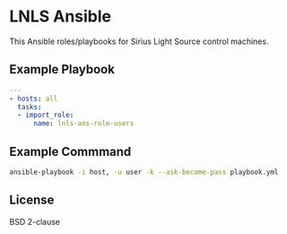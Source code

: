 LNLS Ansible
=======================

This Ansible roles/playbooks for Sirius Light Source control machines.

## Example Playbook

```yaml
---
- hosts: all
  tasks:
  - import_role:
      name: lnls-ans-role-users
```

## Example Commmand

```bash
ansible-playbook -i host, -u user -k --ask-become-pass playbook.yml
```

## License

BSD 2-clause
